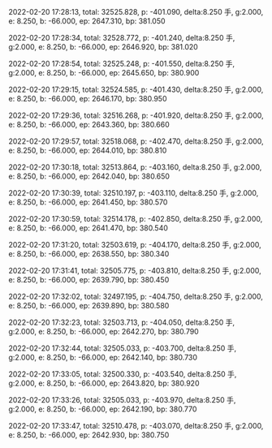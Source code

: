 2022-02-20 17:28:13, total: 32525.828, p: -401.090, delta:8.250 手, g:2.000, e: 8.250, b: -66.000, ep: 2647.310, bp: 381.050

2022-02-20 17:28:34, total: 32528.772, p: -401.240, delta:8.250 手, g:2.000, e: 8.250, b: -66.000, ep: 2646.920, bp: 381.020

2022-02-20 17:28:54, total: 32525.248, p: -401.550, delta:8.250 手, g:2.000, e: 8.250, b: -66.000, ep: 2645.650, bp: 380.900

2022-02-20 17:29:15, total: 32524.585, p: -401.430, delta:8.250 手, g:2.000, e: 8.250, b: -66.000, ep: 2646.170, bp: 380.950

2022-02-20 17:29:36, total: 32516.268, p: -401.920, delta:8.250 手, g:2.000, e: 8.250, b: -66.000, ep: 2643.360, bp: 380.660

2022-02-20 17:29:57, total: 32518.068, p: -402.470, delta:8.250 手, g:2.000, e: 8.250, b: -66.000, ep: 2644.010, bp: 380.810

2022-02-20 17:30:18, total: 32513.864, p: -403.160, delta:8.250 手, g:2.000, e: 8.250, b: -66.000, ep: 2642.040, bp: 380.650

2022-02-20 17:30:39, total: 32510.197, p: -403.110, delta:8.250 手, g:2.000, e: 8.250, b: -66.000, ep: 2641.450, bp: 380.570

2022-02-20 17:30:59, total: 32514.178, p: -402.850, delta:8.250 手, g:2.000, e: 8.250, b: -66.000, ep: 2641.470, bp: 380.540

2022-02-20 17:31:20, total: 32503.619, p: -404.170, delta:8.250 手, g:2.000, e: 8.250, b: -66.000, ep: 2638.550, bp: 380.340

2022-02-20 17:31:41, total: 32505.775, p: -403.810, delta:8.250 手, g:2.000, e: 8.250, b: -66.000, ep: 2639.790, bp: 380.450

2022-02-20 17:32:02, total: 32497.195, p: -404.750, delta:8.250 手, g:2.000, e: 8.250, b: -66.000, ep: 2639.890, bp: 380.580

2022-02-20 17:32:23, total: 32503.713, p: -404.050, delta:8.250 手, g:2.000, e: 8.250, b: -66.000, ep: 2642.270, bp: 380.790

2022-02-20 17:32:44, total: 32505.033, p: -403.700, delta:8.250 手, g:2.000, e: 8.250, b: -66.000, ep: 2642.140, bp: 380.730

2022-02-20 17:33:05, total: 32500.330, p: -403.540, delta:8.250 手, g:2.000, e: 8.250, b: -66.000, ep: 2643.820, bp: 380.920

2022-02-20 17:33:26, total: 32505.033, p: -403.970, delta:8.250 手, g:2.000, e: 8.250, b: -66.000, ep: 2642.190, bp: 380.770

2022-02-20 17:33:47, total: 32510.478, p: -403.070, delta:8.250 手, g:2.000, e: 8.250, b: -66.000, ep: 2642.930, bp: 380.750